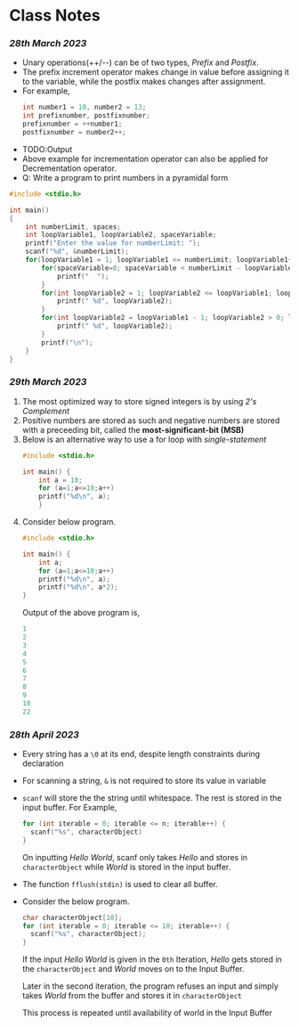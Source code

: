 # Class Notes

### *28th March 2023*
- Unary operations(++/--) can be of two types, *Prefix* and *Postfix*. 
- The prefix increment operator makes change in value before assigning it to the variable, while the postfix makes changes after assignment.
- For example,
  ```c
  int number1 = 10, number2 = 13;
  int prefixnumber, postfixnumber;
  prefixnumber = ++number1;
  postfixnumber = number2++;
  ```
- TODO:Output
- Above example for incrementation operator can also be applied for Decrementation operator.
- Q: Write a program to print numbers in a pyramidal form
```c
#include <stdio.h>

int main()
{
    int numberLimit, spaces;
    int loopVariable1, loopVariable2, spaceVariable;
    printf("Enter the value for numberLimit: ");
    scanf("%d", &numberLimit);
    for(loopVariable1 = 1; loopVariable1 <= numberLimit; loopVariable1++){
        for(spaceVariable=0; spaceVariable < numberLimit - loopVariable1;spaceVariable++){
            printf("  ");
        }
        for(int loopVariable2 = 1; loopVariable2 <= loopVariable1; loopVariable2++){
            printf(" %d", loopVariable2);
        }
        for(int loopVariable2 = loopVariable1 - 1; loopVariable2 > 0; loopVariable2--){
            printf(" %d", loopVariable2);
        }
        printf("\n");
    }
}
```

### *29th March 2023*

1. The most optimized way to store signed integers is by using *2's Complement*
2. Positive numbers are stored as such and negative numbers are stored with a preceeding bit, called the **most-significant-bit (MSB)**
3. Below is an alternative way to use a for loop with *single-statement*
    ```c
    #include <stdio.h>

    int main() {
        int a = 10;
        for (a=1;a<=10;a++)
        printf("%d\n", a);
        }

    ``` 
4. Consider below program.
    ```c
    #include <stdio.h>

    int main() {
        int a;
        for (a=1;a<=10;a++)
        printf("%d\n", a);
        printf("%d\n", a*2);
    }
    ```
    Output of the above program is,
    ```c
    1
    2
    3
    4
    5
    6
    7
    8
    9
    10
    22
    ```

### *28th April 2023*
  - Every string has a `\0` at its end, despite length constraints during declaration
  - For scanning a string, `&` is not required to store its value in variable
  - `scanf` will store the the string until whitespace. The rest is stored in the input buffer. For Example,
    ```c
    for (int iterable = 0; iterable <= n; iterable++) {
      scanf("%s", characterObject)
    }
    ```
    On inputting *Hello World*, scanf only takes *Hello* and stores in `characterObject` while *World* is stored in the input buffer.

  - The function `fflush(stdin)` is used to clear all buffer.
  - Consider the below program.
    ```c
    char characterObject[10];
    for (int iterable = 0; iterable <= 10; iterable++) {
      scanf("%s", characterObject);
    }
    ```
    If the input *Hello World* is given in the `0th` Iteration, *Hello* gets stored in the `characterObject` and *World* moves on to the Input Buffer. 
    
    Later in the second iteration, the program refuses an input and simply takes *World* from the buffer and stores it in `characterObject`

    This process is repeated until availability of world in the Input Buffer
